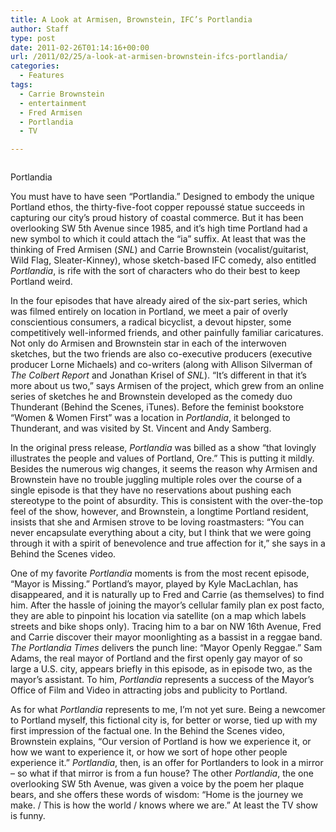 ```yaml
---
title: A Look at Armisen, Brownstein, IFC’s Portlandia
author: Staff
type: post
date: 2011-02-26T01:14:16+00:00
url: /2011/02/25/a-look-at-armisen-brownstein-ifcs-portlandia/
categories:
  - Features
tags:
  - Carrie Brownstein
  - entertainment
  - Fred Armisen
  - Portlandia
  - TV

---
```

<div id="attachment_630" style="width: 310px" class="wp-caption alignleft">
  <a href="https://i0.wp.com/www.reedquest.org/wp-content/uploads/2011/02/portlandia.jpg"><img class="size-full wp-image-630" title="portlandia" src="https://i0.wp.com/www.reedquest.org/wp-content/uploads/2011/02/portlandia.jpg?resize=300%2C200" alt="" data-recalc-dims="1" /></a>
  
  <p class="wp-caption-text">
    Portlandia
  </p>
</div>

You must have to have seen “Portlandia.” Designed to embody the unique Portland ethos, the thirty-five-foot copper repoussé statue succeeds in capturing our city’s proud history of coastal commerce. But it has been overlooking SW 5th Avenue since 1985, and it’s high time Portland had a new symbol to which it could attach the “ia” suffix. At least that was the thinking of Fred Armisen (_SNL_) and Carrie Brownstein (vocalist/guitarist, Wild Flag, Sleater-Kinney), whose sketch-based IFC comedy, also entitled _Portlandia_, is rife with the sort of characters who do their best to keep Portland weird.

In the four episodes that have already aired of the six-part series, which was filmed entirely on location in Portland, we meet a pair of overly conscientious consumers, a radical bicyclist, a devout hipster, some competitively well-informed friends, and other painfully familiar caricatures. Not only do Armisen and Brownstein star in each of the interwoven sketches, but the two friends are also co-executive producers (executive producer Lorne Michaels) and co-writers (along with Allison Silverman of _The Colbert Report_ and Jonathan Krisel of _SNL_). “It’s different in that it’s more about us two,” says Armisen of the project, which grew from an online series of sketches he and Brownstein developed as the comedy duo Thunderant (Behind the Scenes, iTunes). Before the feminist bookstore “Women & Women First” was a location in _Portlandia_, it belonged to Thunderant, and was visited by St. Vincent and Andy Samberg.

In the original press release, _Portlandia_ was billed as a show “that lovingly illustrates the people and values of Portland, Ore.” This is putting it mildly. Besides the numerous wig changes, it seems the reason why Armisen and Brownstein have no trouble juggling multiple roles over the course of a single episode is that they have no reservations about pushing each stereotype to the point of absurdity. This is consistent with the over-the-top feel of the show, however, and Brownstein, a longtime Portland resident, insists that she and Armisen strove to be loving roastmasters: “You can never encapsulate everything about a city, but I think that we were going through it with a spirit of benevolence and true affection for it,” she says in a Behind the Scenes video.

One of my favorite _Portlandia_ moments is from the most recent episode, “Mayor is Missing.” Portland’s mayor, played by Kyle MacLachlan, has disappeared, and it is naturally up to Fred and Carrie (as themselves) to find him. After the hassle of joining the mayor’s cellular family plan ex post facto, they are able to pinpoint his location via satellite (on a map which labels streets and bike shops only). Tracing him to a bar on NW 16th Avenue, Fred and Carrie discover their mayor moonlighting as a bassist in a reggae band. _The Portlandia Times_ delivers the punch line: “Mayor Openly Reggae.” Sam Adams, the real mayor of Portland and the first openly gay mayor of so large a U.S. city, appears briefly in this episode, as in episode two, as the mayor’s assistant. To him, _Portlandia_ represents a success of the Mayor’s Office of Film and Video in attracting jobs and publicity to Portland.

As for what _Portlandia_ represents to me, I’m not yet sure. Being a newcomer to Portland myself, this fictional city is, for better or worse, tied up with my first impression of the factual one. In the Behind the Scenes video, Brownstein explains, “Our version of Portland is how we experience it, or how we want to experience it, or how we sort of hope other people experience it.” _Portlandia_, then, is an offer for Portlanders to look in a mirror – so what if that mirror is from a fun house? The other _Portlandia_, the one overlooking SW 5th Avenue, was given a voice by the poem her plaque bears, and she offers these words of wisdom: “Home is the journey we make. / This is how the world / knows where we are.” At least the TV show is funny.